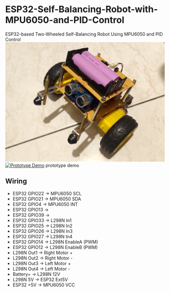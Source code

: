 # ESP32-Self-Balancing-Robot-with-MPU6050-and-PID-Control
ESP32-based Two-Wheeled Self-Balancing Robot Using MPU6050 and PID Control
![pocture](picture/P_20230626_181910.jpg)
[![Prototype Demo](https://img.youtube.com/vi/JZcUXHHIE04/0.jpg)](https://youtu.be/JZcUXHHIE04)
prototype demo
## Wiring
- ESP32 GPIO22 -> MPU6050 SCL
- ESP32 GPIO21 -> MPU6050 SDA
- ESP32 GPIO4  -> MPU6050 INT
- ESP32 GPIO13 ->
- ESP32 GPIO39 ->
- ESP32 GPIO33 -> L298N In1
- ESP32 GPIO25 -> L298N In2
- ESP32 GPIO26 -> L298N In3
- ESP32 GPIO27 -> L298N In4
- ESP32 GPIO14 -> L298N EnableA (PWM)
- ESP32 GPIO12 -> L298N EnableB (PWM)
- L298N Out1 -> Right Motor +
- L298N Out2 -> Right Motor -
- L298N Out3 -> Left Motor +
- L298N Out4 -> Left Motor -
- Battery+ -> L298N 12V
- L298N 5V -> ESP32 Ext5V
- ESP32 +5V -> MPU6050 VCC
